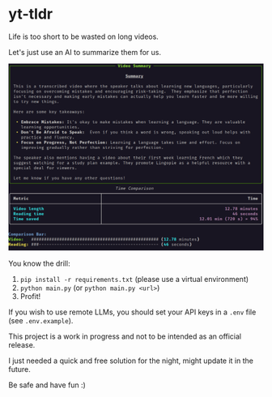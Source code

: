 # yt-tldr

Life is too short to be wasted on long videos.

Let's just use an AI to summarize them for us.

![Demo Image](img/demo.png)

You know the drill:

1. `pip install -r requirements.txt` (please use a virtual environment)
2. `python main.py` (or `python main.py <url>`)
3. Profit!

If you wish to use remote LLMs, you should set your API keys in a `.env` file (see `.env.example`).

This project is a work in progress and not to be intended as an official release.

I just needed a quick and free solution for the night, might update it in the future.

Be safe and have fun :)
